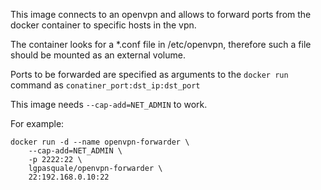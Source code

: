 This image connects to an openvpn and allows to forward ports from the docker container to specific hosts in the vpn.

The container looks for a *.conf file in /etc/openvpn, therefore such a file should be mounted as an external volume.

Ports to be forwarded are specified as arguments to the `docker run` command as `conatiner_port:dst_ip:dst_port`

This image needs `--cap-add=NET_ADMIN` to work.

For example:
```
docker run -d --name openvpn-forwarder \
    --cap-add=NET_ADMIN \
    -p 2222:22 \
    lgpasquale/openvpn-forwarder \
    22:192.168.0.10:22
```
